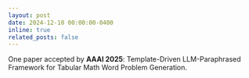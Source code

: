 ```yaml
---
layout: post
date: 2024-12-10 00:00:00-0400
inline: true
related_posts: false
---
```


One paper accepted by **AAAI 2025**: Template-Driven LLM-Paraphrased Framework for Tabular Math Word Problem Generation.